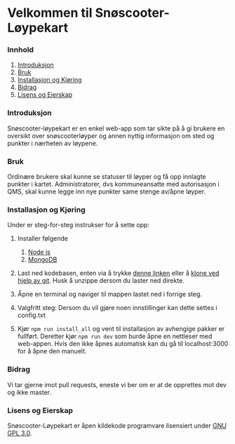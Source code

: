 # Velkommen til Snøscooter-Løypekart

### Innhold

1. [Introduksjon](#introduksjon)
2. [Bruk](#bruk)
3. [Installasjon og Kjøring](#installasjon-og-kjøring)
4. [Bidrag](#bidrag)
5. [Lisens og Eierskap](#lisens-og-eierskap)

### Introduksjon

Snøscooter-løypekart er en enkel web-app som tar sikte på å gi brukere en oversikt over snøscooterløyper og annen nyttig informasjon om sted og punkter i nærheten av løypene.

### Bruk

Ordinære brukere skal kunne se statuser til løyper og få opp innlagte punkter i kartet. Administratorer, dvs kommuneansatte med autorisasjon i QMS, skal kunne legge inn nye punkter same stenge av/åpne løyper.

### Installasjon og Kjøring

Under er steg-for-steg instrukser for å sette opp:

1. Installer følgende
    1. [Node js](https://nodejs.org)
    2. [MongoDB](https://www.mongodb.com/try/download/community?tck=docs_server)

2. Last ned kodebasen, enten via å trykke [denne linken](https://github.com/norkart-student-dev/Snoscooter-Loypekart/archive/master.zip) eller å [klone ved hjelp av git](https://www.git-scm.com/docs/git-clone). Husk å unzippe dersom du laster ned direkte.

3. Åpne en terminal og naviger til mappen lastet ned i forrige steg.

4. Valgfritt steg: Dersom du vil gjøre noen innstillinger kan dette settes i config.txt

4. Kjør ``npm run install_all`` og vent til installasjon av avhengige pakker er fullført. Deretter kjør ``npm run dev`` som burde åpne en nettleser med web-appen. Hvis den ikke åpnes automatisk kan du gå til localhost:3000 for å åpne den manuelt.

### Bidrag

Vi tar gjerne imot pull requests, eneste vi ber om er at de opprettes mot dev og ikke master.

### Lisens og Eierskap
Snøscooter-Løypekart er åpen kildekode programvare lisensiert under [GNU GPL 3.0](https://www.gnu.org/licenses/gpl-3.0.en.html).